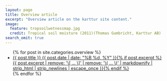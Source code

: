 ```yaml
---
layout: page
title: Overview article
excerpt: "Overview article on the karttur site content."
image:
  feature: tropsoilwetnessmap.jpg
  credit: Tropical soil moisture (2011)(Thomas Gumbricht, Karttur AB)
search_omit: true
---
```


<ul class="post-list">
{% for post in site.categories.overview %}
  <li><article><a href="{{ site.url }}{{ post.url }}">{{ post.title }} <span class="entry-date"><time datetime="{{ post.date | date_to_xmlschema }}">{{ post.date | date: "%B %d, %Y" }}</time></span>{% if post.excerpt %} <span class="excerpt">{{ post.excerpt | remove: '\[ ... \]' | remove: '\( ... \)' | markdownify | strip_html | strip_newlines | escape_once }}</span>{% endif %}</a></article></li>
{% endfor %}
</ul>
